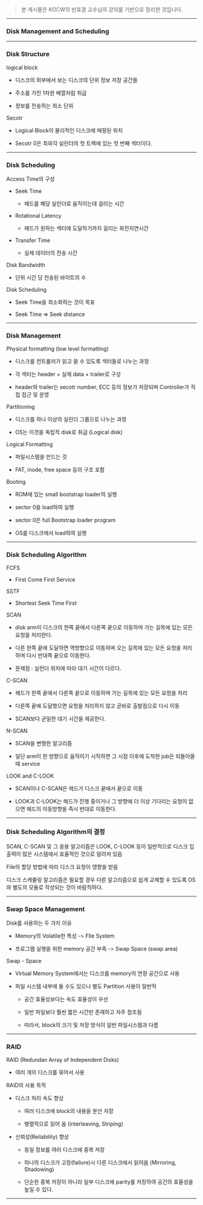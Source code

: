 > 본 게시물은 KOCW의 반효경 교수님의 강의를 기반으로 정리한 것입니다.

---

### Disk Management and Scheduling

---

### Disk Structure

logical block

- 디스크의 외부에서 보는 디스크의 단위 정보 저장 공간들

- 주소를 가진 1차원 배열처럼 취급

- 정보를 전송하는 최소 단위

Secotr

- Logical Block이 물리적인 디스크에 매핑된 위치

- Secotr 0은 최외각 실린더의 첫 트랙에 있는 첫 번째 섹터이다.

---

### Disk Scheduling

Access Time의 구성

- Seek Time

  - 헤드를 해당 실린더로 움직이는데 걸리는 시간

- Rotational Latency

  - 헤드가 원하는 섹터에 도달하기까지 걸리는 회전지연시간

- Transfer Time

  - 실제 데이터의 전송 시간

Disk Bandwidth

- 단위 시간 당 전송된 바이트의 수

Disk Scheduling

- Seek Time을 최소화하는 것이 목표

- Seek Time => Seek distance

---

### Disk Management

Physical formatting (low level formatting)

- 디스크를 컨트롤러가 읽고 쓸 수 있도록 섹터들로 나누는 과정

- 각 섹터는 header + 실제 data + trailer로 구성

- header와 trailer는 secotr number, ECC 등의 정보가 저장되며 Controller가 직접 접근 및 운영

Partitioning

- 디스크를 하나 이상의 실린더 그룹으로 나누는 과정

- OS는 이것을 독립적 disk로 취급 (Logical disk)

Logical Formatting

- 파일시스템을 만드는 것

- FAT, inode, free space 등의 구조 포함

Booting

- ROM에 있는 small bootstrap loader의 실행

- sector 0을 load하여 실행

- sector 0은 full Bootstrap loader program

- OS를 디스크에서 load하여 실행

---

### Disk Scheduling Algorithm

FCFS

- First Come First Service

SSTF

- Shortest Seek Time First

SCAN

- disk arm이 디스크의 한쪽 끝에서 다른쪽 끝으로 이동하며 가는 길목에 있는 모든 요청을 처리한다.

- 다른 한쪽 끝에 도달하면 역방향으로 이동하며 오는 길목에 있는 모든 요청을 처리하며 다시 반대쪽 끝으로 이동한다.

- 문제점 : 실런더 위치에 따라 대기 시간이 다르다.

C-SCAN

- 헤드가 한쪽 끝에서 다른쪽 끝으로 이동하며 가는 길목에 있는 모든 요청을 처리

- 다른쪽 끝에 도달했으면 요청을 처리하지 않고 곧바로 출발점으로 다시 이동

- SCAN보다 균일한 대기 시간을 제공한다.

N-SCAN

- SCAN을 변형한 알고리즘

- 일단 arm이 한 방향으로 움직이기 시작하면 그 시점 이후에 도착한 job은 되돌아올 때 service

LOOK and C-LOOK

- SCAN이나 C-SCAN은 헤드가 디스크 끝에서 끝으로 이동

- LOOK과 C-LOOK는 헤드가 진행 중이거나 그 방향에 더 이상 기다리는 요청이 없으면 헤드의 이동방향을 즉시 반대로 이동한다.

---

### Disk Scheduling Algorithm의 결정

SCAN, C-SCAN 및 그 응용 알고리즘은 LOOK, C-LOOK 등이 일반적으로 디스크 입출력이 많은 시스템에서 효율적인 것으로 알려져 있음

File의 할당 방법에 따라 디스크 요청이 영향을 받음

디스크 스케쥴링 알고리즘은 필요할 경우 다른 알고리즘으로 쉽게 교체할 수 있도록 OS와 별도의 모듈로 작성되는 것이 바람직하다.

---

### Swap Space Management

Disk를 사용하는 두 가지 이유

- Memory의 Volatile한 특성 -> FIle System

- 프로그램 실행을 위한 memory 공간 부족 -> Swap Space (swap area)

Swap - Space

- Virtual Memory System에서는 디스크를 memory의 연장 공간으로 사용

- 파일 시스템 내부에 둘 수도 있으나 별도 Partition 사용이 일반적

  - 공간 효율성보다는 속도 효율성이 우선

  - 일반 파일보다 훨씬 짧은 시간만 존재하고 자주 참조됨

  - 따라서, block의 크기 및 저장 방식이 일반 파일시스템과 다름

---

### RAID

RAID (Redundan Array of Independent Disks)

- 여러 개의 디스크를 묶어서 사용

RAID의 사용 목적

- 디스크 처리 속도 향상

  - 여러 디스크에 block의 내용을 분산 저장

  - 병렬적으로 읽어 옴 (interleaving, Striping)

- 신뢰성(Reliability) 향상

  - 동일 정보를 여러 디스크에 중복 저장

  - 하나의 디스크가 고장(failure)시 다른 디스크에서 읽어옴 (Mirroring, Shadowing)

  - 단순한 중복 저장이 아니라 일부 디스크에 parity를 저장하여 공간의 효율성을 높일 수 있다.

---
